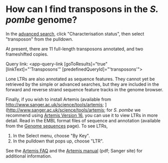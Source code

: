 # How can I find transposons in the *S. pombe* genome?
<!-- pombase_categories: Finding data,Tools and resources -->

In the [advanced search](/query), click "Characterisation status",
then select "transposon" from the pulldown.

At present, there are 11 full-length transposons annotated, and two
frameshifted copies.

Query link: <app-query-link [goToResults]="true" [linkText]="'Transposons'" [predefinedQueryId]="'transposons'"></app-query-link>

Lone LTRs are also annotated as sequence features. They cannot yet be
retrieved by the simple or advanced searches, but they are included in
the forward and reverse strand sequence feature tracks in the genome
browser.

Finally, if you wish to install Artemis (available from
<http://www.sanger.ac.uk/science/tools/artemis>; ](http://www.sanger.ac.uk/science/tools/artemis; for *S. pombe* we recommend using [Artemis Version 16](ftp://ftp.sanger.ac.uk/pub/resources/software/artemis/v16/), you can use it to view
LTRs in more detail. Read in the EMBL format files of sequence and
annotation (available from the [Genome sequences](/downloads/genome-datasets) page). To see LTRs,

1.  In the Select menu, choose "By Key".
2.  In the pulldown that pops up, choose "LTR".

See the [Artemis FAQ](/faq/there-equivalent-artemis-java-applet-pombase) and the 
[Artemis manual](ftp://ftp.sanger.ac.uk/pub/resources/software/artemis/artemis.pdf) (pdf;
Sanger site) for additional information.

